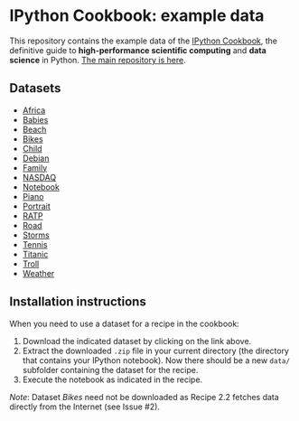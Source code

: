 IPython Cookbook: example data
==============================

This repository contains the example data of the [IPython Cookbook](http://ipython-books.github.io), the definitive guide to **high-performance scientific computing** and **data science** in Python. [The main repository is here](https://github.com/ipython-books/cookbook-code).

## Datasets

* [Africa](https://github.com/ipython-books/cookbook-data/blob/master/africa.zip?raw=true)
* [Babies](https://github.com/ipython-books/cookbook-data/blob/master/babies.zip?raw=true)
* [Beach](https://github.com/ipython-books/cookbook-data/blob/master/beach.zip?raw=true)
* [Bikes](https://github.com/ipython-books/cookbook-data/blob/master/bikes.csv?raw=true)
* [Child](https://github.com/ipython-books/cookbook-data/blob/master/child.zip?raw=true)
* [Debian](https://github.com/ipython-books/cookbook-data/blob/master/debian.zip?raw=true)
* [Family](https://github.com/ipython-books/cookbook-data/blob/master/family.zip?raw=true)
* [NASDAQ](https://github.com/ipython-books/cookbook-data/blob/master/nasdaq.zip?raw=true)
* [Notebook](https://github.com/ipython-books/cookbook-data/blob/master/notebook.zip?raw=true)
* [Piano](https://github.com/ipython-books/cookbook-data/blob/master/piano.zip?raw=true)
* [Portrait](https://github.com/ipython-books/cookbook-data/blob/master/portrait.zip?raw=true)
* [RATP](https://github.com/ipython-books/cookbook-data/blob/master/ratp.zip?raw=true)
* [Road](https://github.com/ipython-books/cookbook-data/blob/master/road.zip?raw=true)
* [Storms](https://github.com/ipython-books/cookbook-data/blob/master/storms.zip?raw=true)
* [Tennis](https://github.com/ipython-books/cookbook-data/blob/master/tennis.zip?raw=true)
* [Titanic](https://github.com/ipython-books/cookbook-data/blob/master/titanic.zip?raw=true)
* [Troll](https://github.com/ipython-books/cookbook-data/blob/master/troll.zip?raw=true)
* [Weather](https://github.com/ipython-books/cookbook-data/blob/master/weather.zip?raw=true)

## Installation instructions

When you need to use a dataset for a recipe in the cookbook:

1. Download the indicated dataset by clicking on the link above.
2. Extract the downloaded `.zip` file in your current directory (the directory that contains your IPython notebook). Now there should be a new `data/` subfolder containing the dataset for the recipe.
3. Execute the notebook as indicated in the recipe.

*Note*: Dataset *Bikes* need not be downloaded as Recipe 2.2 fetches data directly from the Internet (see Issue #2).
